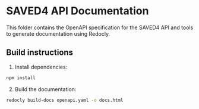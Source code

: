 # SAVED4 API Documentation

This folder contains the OpenAPI specification for the SAVED4 API and tools to generate documentation using Redocly.

## Build instructions

1. Install dependencies:

```bash
npm install
```

2. Build the documentation:

```bash
redocly build-docs openapi.yaml -o docs.html
```
